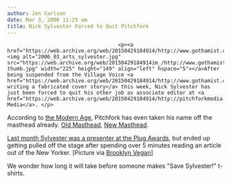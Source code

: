 ```yaml
---
author: Jen Carlson
date: Mar 3, 2006 11:25 am
title: Nick Sylvester Forced to Quit Pitchfork
---
```


	
										<p><a href="https://web.archive.org/web/20150429184914/http://www.gothamist.com/attachments/arts_jen/2006_03_arts_sylvester.jpg"><img alt="2006_03_arts_sylvester.jpg" src="https://web.archive.org/web/20150429184914im_/http://www.gothamist.com/attachments/arts_jen/2006_03_arts_sylvester-thumb.jpg" width="225" height="149" align="left" hspace="5"></a>After being suspended from the Village Voice <a href="https://web.archive.org/web/20150429184914/http://www.gothamist.com/archives/2006/03/02/village_voice_w.php">for writing a fabricated cover story</a> this week, Nick Sylvester has just been forced to quit his other job as associate editor at <a href="https://web.archive.org/web/20150429184914/http://pitchforkmedia.com/">Pitchfork Media</a>. </p>

<p>According to <a href="https://web.archive.org/web/20150429184914/http://www.themodernage.org/2006/03/02/nick-sylvester-suspended-and-fired-for-fabricated-story-in-the-village-voice/">the Modern Age</a>, Pitchfork has even taken his name off the masthead already. <a href="https://web.archive.org/web/20150429184914/http://64.233.179.104/search?q=cache:MBd60QIPOpkJ:www.pitchforkmedia.com/staff/+nick+sylvester+pitchfork&amp;hl=en&amp;gl=us&amp;ct=clnk&amp;cd=1&amp;client=firefox-a">Old Masthead</a>, <a href="https://web.archive.org/web/20150429184914/http://www.pitchforkmedia.com/staff/">New Masthead</a>.</p>

<p><a href="https://web.archive.org/web/20150429184914/http://www.brooklynvegan.com/archives/2006/02/weird_but_true_1.html">Last month Sylvester was a presenter at the Plug Awards</a>, but ended up getting pulled off the stage after spending over 5 minutes reading an article out of the New Yorker. [Picture via <a href="https://web.archive.org/web/20150429184914/http://brooklynvegan.com/">Brooklyn Vegan</a>]</p>

<p>We wonder how long it will take before someone makes &quot;Save Sylvester!&quot; t-shirts.</p>					
										
									
				